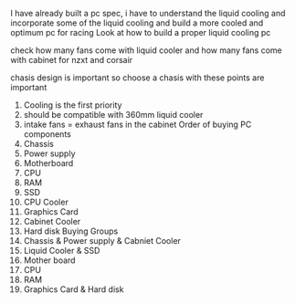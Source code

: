 I have already built a pc spec, i have to understand the liquid cooling and incorporate some of the liquid cooling and build a more cooled and optimum pc for racing
Look at how to build a proper liquid cooling pc

check how many fans come with liquid cooler and how many fans come with cabinet
for nzxt and corsair


chasis design is important so choose a chasis with these points are important
1. Cooling is the first priority
2. should be compatible with 360mm liquid cooler
3. intake fans = exhaust fans in the cabinet
Order of buying PC components
1. Chassis 
2. Power supply
3. Motherboard
4. CPU
5. RAM
6. SSD
7. CPU Cooler
8. Graphics Card
9. Cabinet Cooler
10. Hard disk 
Buying Groups
1. Chassis & Power supply & Cabniet Cooler
2. Liquid Cooler & SSD 
3. Mother board
4. CPU
5. RAM
6. Graphics Card & Hard disk
